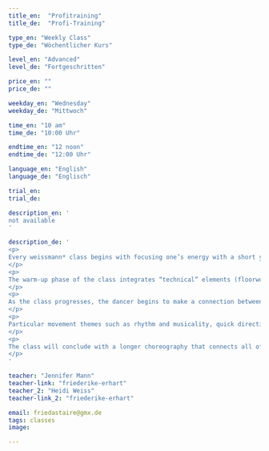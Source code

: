 ```yaml
---
title_en:  "Profitraining"
title_de:  "Profi-Training"

type_en: "Weekly Class"
type_de: "Wöchentlicher Kurs"

level_en: "Advanced"
level_de: "Fortgeschritten"

price_en: ""
price_de: ""

weekday_en: "Wednesday"
weekday_de: "Mittwoch"

time_en: "10 am"
time_de: "10:00 Uhr"

endtime_en: "12 noon"
endtime_de: "12:00 Uhr"

language_en: "English"
language_de: "Englisch"

trial_en: 
trial_de: 

description_en: '
not available
'

description_de: '
<p>
Every weissmann* class begins with focusing one’s energy with a short yoga sequence. Clear placement, stretch and strengthening exercises warm the pelvis and spine while preparing the body for a more uninhibited experience of movement. The mind begins to permeate the body through concious breathing.
</p>
<p>
The warm-up phase of the class integrates “technical” elements (floorwork, plies, deep curves, adagio) with short phrases of contemporary movement (exploration of muscular release, spatial awarness, risk taking). Its main focus is exploring a balance between one’s technical skills (buliding strength and control) with a capacity to flow and move through space freely.
</p>
<p>
As the class progresses, the dancer begins to make a connection between these two polarities, softening and fusing them into one. Movements that are traditionally “technical” become more organic, full of breath, life  and volume. “Contemporary” movements become infused with more clarity, length and control. Dancers are encouraged to first experience their muscular energy, and then to conciously direct it into space.
</p>
<p>
Particular movement themes such as rhythm and musicality, quick directional and level changes, initiation of movements from specific points in the body (the fingertips, the crown of the head, hip, sternum, etc.), or floorwork will be explored. Dancers will be challenged to take risks, to test boundaries, to cover more space.
</p>
<p>
The class will conclude with a longer choreography that connects all of these elements. One is prepared for an uninhibited range of movement. All spatial levels will be explored: floorwork, taking space on a “middle level”, and airtime: jumps. Here, one can fully explore dynamics, transitions, interpretation and intention… a celebration of our art form and our aliveness!!! Soulful music inspires and accompanies all moments of the class.
</p>
' 

teacher: "Jennifer Mann"
teacher-link: "friederike-erhart"
teacher_2: "Heidi Weiss"
teacher-link_2: "friederike-erhart"

email: friedastaire@gmx.de
tags: classes
image: 

---
```









 


